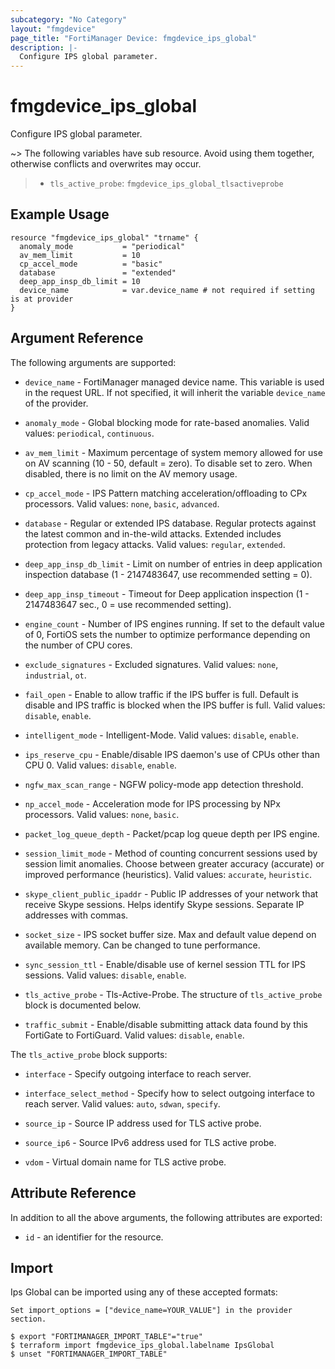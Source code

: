 ```yaml
---
subcategory: "No Category"
layout: "fmgdevice"
page_title: "FortiManager Device: fmgdevice_ips_global"
description: |-
  Configure IPS global parameter.
---
```


# fmgdevice_ips_global
Configure IPS global parameter.

~> The following variables have sub resource. Avoid using them together, otherwise conflicts and overwrites may occur.
>- `tls_active_probe`: `fmgdevice_ips_global_tlsactiveprobe`



## Example Usage

```hcl
resource "fmgdevice_ips_global" "trname" {
  anomaly_mode           = "periodical"
  av_mem_limit           = 10
  cp_accel_mode          = "basic"
  database               = "extended"
  deep_app_insp_db_limit = 10
  device_name            = var.device_name # not required if setting is at provider
}
```

## Argument Reference


The following arguments are supported:

* `device_name` - FortiManager managed device name. This variable is used in the request URL. If not specified, it will inherit the variable `device_name` of the provider.

* `anomaly_mode` - Global blocking mode for rate-based anomalies. Valid values: `periodical`, `continuous`.

* `av_mem_limit` - Maximum percentage of system memory allowed for use on AV scanning (10 - 50, default = zero). To disable set to zero. When disabled, there is no limit on the AV memory usage.
* `cp_accel_mode` - IPS Pattern matching acceleration/offloading to CPx processors. Valid values: `none`, `basic`, `advanced`.

* `database` - Regular or extended IPS database. Regular protects against the latest common and in-the-wild attacks. Extended includes protection from legacy attacks. Valid values: `regular`, `extended`.

* `deep_app_insp_db_limit` - Limit on number of entries in deep application inspection database (1 - 2147483647, use recommended setting = 0).
* `deep_app_insp_timeout` - Timeout for Deep application inspection (1 - 2147483647 sec., 0 = use recommended setting).
* `engine_count` - Number of IPS engines running. If set to the default value of 0, FortiOS sets the number to optimize performance depending on the number of CPU cores.
* `exclude_signatures` - Excluded signatures. Valid values: `none`, `industrial`, `ot`.

* `fail_open` - Enable to allow traffic if the IPS buffer is full. Default is disable and IPS traffic is blocked when the IPS buffer is full. Valid values: `disable`, `enable`.

* `intelligent_mode` - Intelligent-Mode. Valid values: `disable`, `enable`.

* `ips_reserve_cpu` - Enable/disable IPS daemon's use of CPUs other than CPU 0. Valid values: `disable`, `enable`.

* `ngfw_max_scan_range` - NGFW policy-mode app detection threshold.
* `np_accel_mode` - Acceleration mode for IPS processing by NPx processors. Valid values: `none`, `basic`.

* `packet_log_queue_depth` - Packet/pcap log queue depth per IPS engine.
* `session_limit_mode` - Method of counting concurrent sessions used by session limit anomalies. Choose between greater accuracy (accurate) or improved performance (heuristics). Valid values: `accurate`, `heuristic`.

* `skype_client_public_ipaddr` - Public IP addresses of your network that receive Skype sessions. Helps identify Skype sessions. Separate IP addresses with commas.
* `socket_size` - IPS socket buffer size. Max and default value depend on available memory. Can be changed to tune performance.
* `sync_session_ttl` - Enable/disable use of kernel session TTL for IPS sessions. Valid values: `disable`, `enable`.

* `tls_active_probe` - Tls-Active-Probe. The structure of `tls_active_probe` block is documented below.
* `traffic_submit` - Enable/disable submitting attack data found by this FortiGate to FortiGuard. Valid values: `disable`, `enable`.


The `tls_active_probe` block supports:

* `interface` - Specify outgoing interface to reach server.
* `interface_select_method` - Specify how to select outgoing interface to reach server. Valid values: `auto`, `sdwan`, `specify`.

* `source_ip` - Source IP address used for TLS active probe.
* `source_ip6` - Source IPv6 address used for TLS active probe.
* `vdom` - Virtual domain name for TLS active probe.


## Attribute Reference

In addition to all the above arguments, the following attributes are exported:
* `id` - an identifier for the resource.

## Import

Ips Global can be imported using any of these accepted formats:
```
Set import_options = ["device_name=YOUR_VALUE"] in the provider section.

$ export "FORTIMANAGER_IMPORT_TABLE"="true"
$ terraform import fmgdevice_ips_global.labelname IpsGlobal
$ unset "FORTIMANAGER_IMPORT_TABLE"
```

